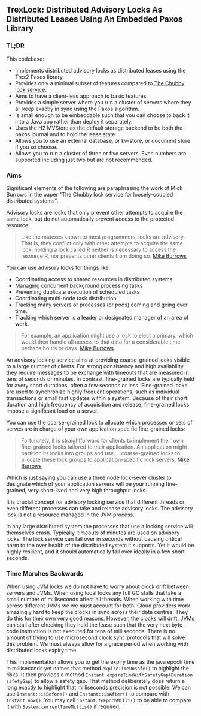 ## TrexLock: Distributed Advisory Locks As Distributed Leases Using An Embedded Paxos Library

### TL;DR

This codebase:

* Implements distributed advisory locks as distributed leases using the Trex2 Paxos library.
* Provides only a minimal subset of features compared to [The Chubby lock service](https://static.googleusercontent.com/media/research.google.com/en//archive/chubby-osdi06.pdf).
* Aims to have a client-less approach to basic features. 
* Provides a simple server where you run a cluster of servers where they all keep exactly in sync using the Paxos algorithm.
* Is small enough to be embeddable such that you can choose to back it into a Java app rather than deploy it separately.
* Uses the H2 MVStore as the default storage backend to be both the paxos journal and to hold the lease state.
* Allows you to use an external database, or kv-store, or document store if you so choose. 
* Allows you to run a cluster of three or five servers. Even numbers are supported including just two but are not recommended. 

### Aims

Significant elements of the following are paraphrasing the work of Mick Burrows in the paper "The Chubby lock service 
for loosely-coupled distributed systems". 

Advisory locks are locks that only prevent other attempts to acquire the same lock, but do not automatically prevent 
access to the protected resource: 

> Like the mutexes
known to most programmers, locks are advisory. That
is, they conflict only with other attempts to acquire the
same lock: holding a lock called R neither is necessary
to access the resource R, nor prevents other clients from doing so. [Mike Burrows](https://static.googleusercontent.com/media/research.google.com/en//archive/chubby-osdi06.pdf)

You can use advisory locks for things like: 

* Coordinating access to shared resources in distributed systems
* Managing concurrent background processing tasks
* Preventing duplicate execution of scheduled tasks
* Coordinating multi-node task distribution
* Tracking many servers or processes (or pods) coming and going over time. 
* Tracking which server is a leader or designated manager of an area of work. 

>  For example, an application might use a lock to elect a primary, which would then handle all access to that data for a
> considerable time, perhaps hours or days. [Mike Burrows](https://static.googleusercontent.com/media/research.google.com/en//archive/chubby-osdi06.pdf)

An advisory locking service aims at providing coarse-grained locks visible to a large number of clients. For strong 
consistency and high availability they require messages to be exchange with timeouts that are measured in tens of 
seconds or minutes. In contrast, fine-grained locks are typically held for avery short durations, often a few seconds 
or less. Fine-grained locks are used to synchronize highly frequent operations, such as individual transactions or 
small fast updates within a system. Because of their short duration and high frequency of acquisition and release, 
fine-grained locks impose a significant load on a server. 

You can use the coarse-grained lock to allocate which processes or sets of serves are in charge of your own application 
specific fine-grained locks: 

> Fortunately, it is straightforward for clients to implement their own fine-grained locks tailored to their application. 
> An application might partition its locks into groups and use ... coarse-grained locks to allocate these lock groups 
> to application-specific lock servers. [Mike Burrows](https://static.googleusercontent.com/media/research.google.com/en//archive/chubby-osdi06.pdf)

Which is just saying you can use a three node lock-sever cluster to designate which of your application servers will be 
your running fine-grained, very short-lived and very high throughput locks. 

It is crucial concept for advisory locking service that different threads or even different processes can take and release
advisory locks. The advisory lock is not a resource managed in the JVM process.

In any large distributed system the processes that use a locking service will themselves crash. Typically, timeouts of 
minutes are used on advisory locks. The lock service can fail over in seconds without causing critical harm to the over 
health of the distributed system it supports. Yet it would be highly resilient, and it should automatically fail over 
ideally in a few short seconds.

### Time Marches Backwards

When using JVM locks we do not have to worry about clock drift between servers and JVMs. When using local locks any full
GC stalls that take a small number of milliseconds affect all threads. When working with time across different JVMs we
we must account for both. Cloud providers work amazingly hard to keep the clocks in sync across their data centres. They
do this for their own very good reasons. However, the clocks will drift. JVMs can stall after checking they hold the
lease such that the very next byte code instruction is not executed for tens of milliseconds. There is no amount of
trying to use microsecond clock sync protocols that will solve this problem. We must always allow for a grace period
when working with distributed locks expiry time.

This implementation allows you to get the expiry time as the java epoch time in milliseconds yet names that method
`expireTimeUnsafe()` to highlight the risks. It then provides a method
`Instant expireTimeWithSafetyGap(Duration safetyGap)`
to allow a safety gap. That method deliberately does return a long exactly to highlight that milliseconds precision is
not possible. We can use `Instant::isBefore()` and `Instant::isAfter()` to compare
with `Instant.now()`. You may call `instant.toEpochMilli()` to be able to compare
it with `System.currentTimeMillis()` if required. 

